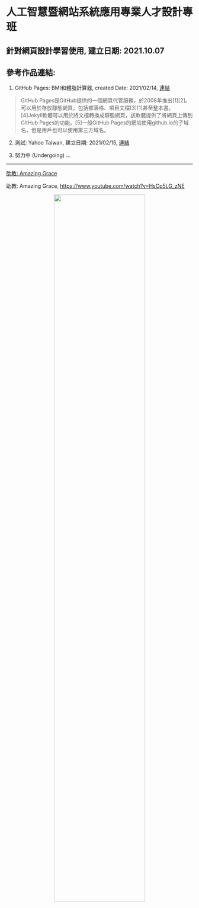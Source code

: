 # 人工智慧暨網站系統應用專業人才設計專班

## 針對網頁設計學習使用, 建立日期: 2021.10.07 

## 參考作品連結:

1. GitHub Pages: BMI和體脂計算器, created Date: 2021/02/14, [連結](https://horacec371.github.io/)   

> GitHub Pages是GitHub提供的一個網頁代管服務，於2008年推出[1][2]。可以用於存放靜態網頁，包括部落格、項目文檔[3][1]甚至整本書。[4]Jekyll軟體可以用於將文檔轉換成靜態網頁，該軟體提供了將網頁上傳到GitHub Pages的功能。[5]一般GitHub Pages的網站使用github.io的子域名，但是用戶也可以使用第三方域名。

2. 測試: Yahoo Taiwan, 建立日期: 2021/02/15, [連結](www.yahoo.com.tw)

3. 努力中 (Undergoing) ...

---

[助教: Amazing Grace](https://www.youtube.com/watch?v=HsCp5LG_zNE)

助教: Amazing Grace, https://www.youtube.com/watch?v=HsCp5LG_zNE

<div align="center">
     <img 
      src="https://user-images.githubusercontent.com/89304181/136227648-dc95e9ee-7076-4dab-a2c3-1705994421d0.png" 
      width="70%" height="70%">
    </div>
    
